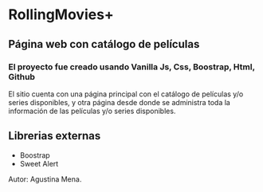 # RollingMovies+

## Página web con catálogo de películas

### El proyecto fue creado usando Vanilla Js, Css, Boostrap, Html, Github

El sitio cuenta con una página principal con el catálogo de películas y/o series disponibles, y otra página desde donde se administra toda la información de las películas y/o series disponibles.

## Librerias externas 
   - Boostrap
   - Sweet Alert
   
Autor: Agustina Mena.